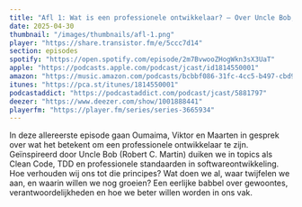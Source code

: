 ```yaml
---
title: "Afl 1: Wat is een professionele ontwikkelaar? – Over Uncle Bob, zelfreflectie en groei als developer"
date: 2025-04-30
thumbnail: "/images/thumbnails/afl-1.png"
player: "https://share.transistor.fm/e/5ccc7d14"
section: episodes
spotify: "https://open.spotify.com/episode/2m7BvwooZHogWkn3sX3UaT"
apple: "https://podcasts.apple.com/podcast/jcast/id1814550001"
amazon: "https://music.amazon.com/podcasts/bcbbf086-31fc-4cc5-b497-cbd9600ae48f"         
itunes: "https://pca.st/itunes/1814550001"
podcastaddict: "https://podcastaddict.com/podcast/jcast/5881797"
deezer: "https://www.deezer.com/show/1001888441"
playerfm: "https://player.fm/series/series-3665934"
---
```

In deze allereerste episode gaan Oumaima, Viktor en Maarten in gesprek over wat het betekent om een professionele ontwikkelaar te zijn.
Geïnspireerd door Uncle Bob (Robert C. Martin) duiken we in topics als Clean Code, TDD en professionele standaarden in softwareontwikkeling. 
Hoe verhouden wij ons tot die principes? Wat doen we al, waar twijfelen we aan, en waarin willen we nog groeien? 
Een eerlijke babbel over gewoontes, verantwoordelijkheden en hoe we beter willen worden in ons vak.
